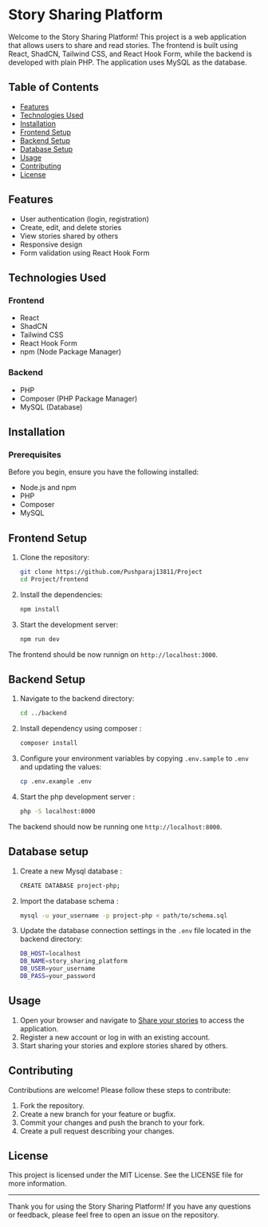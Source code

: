 # Story Sharing Platform

Welcome to the Story Sharing Platform! This project is a web application that allows users to share and read stories. The frontend is built using React, ShadCN, Tailwind CSS, and React Hook Form, while the backend is developed with plain PHP. The application uses MySQL as the database.

## Table of Contents

- [Features](#features)
- [Technologies Used](#technologies-used)
- [Installation](#installation)
- [Frontend Setup](#frontend-setup)
- [Backend Setup](#backend-setup)
- [Database Setup](#database-setup)
- [Usage](#usage)
- [Contributing](#contributing)
- [License](#license)

## Features

- User authentication (login, registration)
- Create, edit, and delete stories
- View stories shared by others
- Responsive design
- Form validation using React Hook Form

## Technologies Used

### Frontend

- React
- ShadCN
- Tailwind CSS
- React Hook Form
- npm (Node Package Manager)

### Backend

- PHP
- Composer (PHP Package Manager)
- MySQL (Database)

## Installation

### Prerequisites

Before you begin, ensure you have the following installed:

- Node.js and npm
- PHP
- Composer
- MySQL

## Frontend Setup

1. Clone the repository:

   ```bash
   git clone https://github.com/Pushparaj13811/Project
   cd Project/frontend
   ```

2. Install the dependencies:

    ```bash
    npm install
    ```

3. Start the development server:

    ```bash
    npm run dev
    ```

The frontend should be now runnign on ` http://localhost:3000 `.

## Backend Setup

1. Navigate to the backend directory:

    ```bash
    cd ../backend
    ```

2. Install dependency using composer : 

    ```bash
    composer install
    ```
3. Configure your environment variables by copying `.env.sample` to `.env` and updating the values:
    ```bash
    cp .env.example .env
    ```
4. Start the php development server : 

    ```bash
    php -S localhost:8000
    ```
The backend should now be running one ` http://localhost:8000 `.

## Database setup

1. Create a new Mysql database : 

    ```bash
    CREATE DATABASE project-php;
    ```

2. Import the database schema :

    ```bash
    mysql -u your_username -p project-php < path/to/schema.sql
   ```

3. Update the database connection settings in the `.env` file located in the backend directory:

    ```bash
    DB_HOST=localhost
    DB_NAME=story_sharing_platform
    DB_USER=your_username
    DB_PASS=your_password
    ```
## Usage

1. Open your browser and navigate to [Share your stories](http://localhost:3000 ) to access the application.
2. Register a new account or log in with an existing account.
3. Start sharing your stories and explore stories shared by others.

## Contributing
Contributions are welcome! Please follow these steps to contribute:

1. Fork the repository.
2. Create a new branch for your feature or bugfix.
3. Commit your changes and push the branch to your fork.
4. Create a pull request describing your changes.

## License
This project is licensed under the MIT License. See the LICENSE file for more information.

---

Thank you for using the Story Sharing Platform! If you have any questions or feedback, please feel free to open an issue on the repository.
